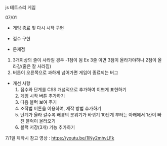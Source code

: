 js 테트스리 게임

07/01
 - 게임 종료 및 다시 시작 구현
 - 점수 구현
 
 - 문제점
  1. 3개이상의 줄이 사라질 경우 -1점이 됨
     Ex 3줄 이면 3점이 올라가야하나 2점이 올라감(줄은 잘 사라짐)
  2. 버튼이 오른쪽으로 과하게 넘어가면 게임이 종료되는 버그
     
- 개선 사항
  1. 점수와 단계를 CSS 개념적으로 추가하여 이쁘게 표현하기
  2. 게임 시작 버튼 추가하기
  3. 다음 블럭 보여 주기
  4. 조작법 버튼을 이용하여, 제작 방법 추가하기
  5. 단계가 올라 갈수록 배경의 분위기가 바뀌기
     10단계 부터는 아래에서 1칸이 빠진 블럭이 올라오기
  6. 블럭 저장(3개) 기능 추가하기
    
7/1일 제작시 참고 영상 :  https://youtu.be/1lNy2mhvLFk